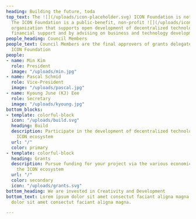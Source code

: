 ```yaml
---
heading: Building the future, toda
top_text: The ![](/uploads/icon-placeholder.svg) ICON Foundation is not the ICON Project.
  The ICON Foundation is a public-benefit, non-profit ![](/uploads/icon-placeholder.svg)
  organization that supports open development of decentralized technologies by providing
  financial support and by advising on business and technology development practices.
people_heading: Council Members
people_text: Council Members are the final approvers of grants delegated through the
  ICON Foundation
people:
- name: Min Kim
  role: President
  image: "/uploads/min.jpg"
- name: Pascal Schmid
  role: Vice-President
  image: "/uploads/pascal.jpg"
- name: Kyoung June (KJ) Eee
  role: Secretary
  image: "/uploads/kyoung.jpg"
bottom_blocks:
- template: colorful-block
  icon: "/uploads/build.svg"
  heading: Build
  description: Participate in the development of decentralized technologies with the
    ICON ecosystem
  url: "/"
  color: primary
- template: colorful-block
  heading: Grants
  description: Pursue funding for your project via the various economic programs in
    the ICON ecosystem
  url: "/"
  color: secondary
  icon: "/uploads/grants.svg"
bottom_heading: We are invested in Creativity and Development
bottom_text: Lorem ipsum dolor sit amet consectut faciant aligna magna lorem ipsum
  dolor sit amet consectut faciant aligna magna.

---
```

